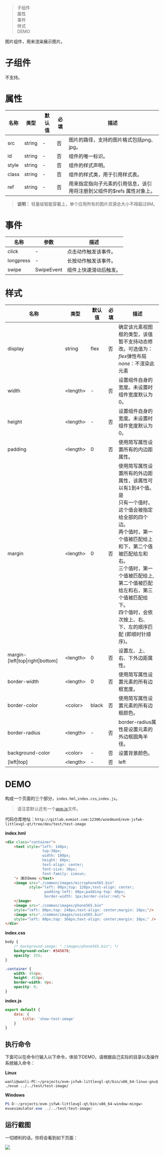 > 子组件  
> 属性  
> 事件  
> 样式  
> DEMO

图片组件，用来渲染展示图片。

# 子组件
不支持。

# 属性
|  名称   | 类型  |  默认值   | 必填  | 描述  |
|  ----  | ----  |  ----  | ----  | ----  |
| src | string | -  | 否 | 图片的路径，支持的图片格式包括png、jpg。 |
| id | string | -  | 否 | 组件的唯一标识。 |
| style | string | -  | 否 | 组件的样式声明。 |
| class | string | -  | 否 | 组件的样式类，用于引用样式表。 |
| ref | string | -  | 否 | 用来指定指向子元素的引用信息，该引用将注册到父组件的$refs 属性对象上。 |

> **说明：** 轻量级智能穿戴上，单个应用所有的图片资源总大小不得超过8M。

# 事件
|  名称   | 参数  | 描述  |
|  ----  | ----  | ----  |
| click  | - | 点击动作触发该事件。 |
| longpress  | - | 长按动作触发该事件。 |
| swipe  | SwipeEvent | 组件上快速滑动后触发。 |

# 样式
|  名称   | 类型  |  默认值   | 必填  | 描述  |
|  ----  | ----  |  ----  | ----  | ----  |
| display | string | flex  | 否 | 确定该元素视图框的类型，该值暂不支持动态修改。可选值为：<br/>*flex*弹性布局<br/>*none*：不渲染此元素 |
| width | \<length\> | - | 否 | 设置组件自身的宽度。未设置时组件宽度默认为0。 |
| height | \<length\> | - | 否 | 设置组件自身的宽度。未设置时组件宽度默认为0。 |
| padding | \<length\> | 0 | 否 | 使用简写属性设置所有的内边距属性。 |
| margin | \<length\> | 0 | 否 | 使用简写属性设置所有的外边距属性，该属性可以有1到4个值。是<br/>只有一个值时，这个值会被指定给全部的四个边。<br/>两个值时，第一个值被匹配给上和下，第二个值被匹配给左和右。<br/>三个值时，第一个值被匹配给上, 第二个值被匹配给左和右，第三个值被匹配给下。<br/>四个值时，会依次按上、右、下、左的顺序匹配 (即顺时针顺序)。 |
| margin-[left\|top\|right\|bottom] | \<length\> | 0 | 否 | 设置左、上、右、下外边距属性。 |
| border-width | \<length\> | 0 | 否 | 使用简写属性设置元素的所有边框宽度。 |
| border-color | \<color\> | black | 否 | 使用简写属性设置元素的所有边框颜色。 |
| border-radius | \<length\> | - | 否 | border-radius属性是设置元素的外边框圆角半径。 |
| background-color | \<color\> | - | 否 | 设置背景颜色。 |
| [left\|top] | \<length\> | - | 否 | left|

# DEMO

构成一个页面的三个部分，`index.hml`,`index.css`,`index.js`。

>  请注意默认还有一个[app.js](/zh-cn/js-file "app.js")文件。

代码仓库地址：`http://gitlab.evmiot.com:12306/wzedmund/evm-jsfwk-littlevgl-qt/tree/dev/test/test-image`

**index.hml**

```html
<div class="container">
    <text style="left: 140px;
                 top:30px;
                 width: 180px;
                 height: 60px;
                 text-align: center;
                 font-size: 30px;
                 font-family: simsun;
    "> 演示Demo </text>
    <image src="./common/images/microphone565.bin"
           style="left: 80px;top: 120px;text-align: center;
                  padding-left: 40px;padding-top: 40px;
                  border-width: 1px;border-color:red;">
    </image>
    <image src="./common/images/phone565.bin"
    style="left: 80px;top: 248px;text-align: center;margin: 10px;"/>
    <image src="./common/images/voice565.bin"
    style="left: 80px;top: 366px;text-align: center;margin: 10px;" />
</div>
```

**index.css**

```css
body {
    /* background-image: "./images/phone565.bin"; */
    background-color: #345678;
    opacity: 255;
}

.container {
    width: 454px;
    height: 454px;
    border-width: 0px;
    opacity: 0;
}
```

**index.js**

```javascript
export default {
    data: {
        title: 'show-test-image'
    }
}
```

## 执行命令

下面可以在命令行输入以下命令，体验下DEMO，请根据自己实际的目录以及操作系统输入命令：

**Linux**

```shell
wanli@wanli-PC:~/projects/evm-jsfwk-littlevgl-qt/bin/x86_64-linux-gnu$
./evue ../../test/test-image/
```

**Windows**

```powershell
PS D:~/projects/evm-jsfwk-littlevgl-qt/bin/x86_64-window-mingw>
evuesimulator.exe ../../test/test-image/
```

## 运行截图

一切顺利的话，你将会看到如下页面：

![](http://statics.evmiot.com/evue_20201031220758.jpg)